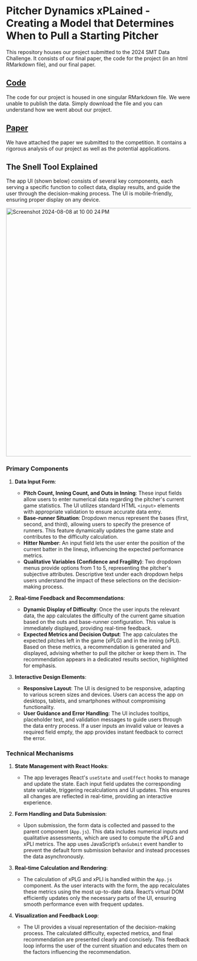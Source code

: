 # Pitcher Dynamics xPLained - Creating a Model that Determines When to Pull a Starting Pitcher

This repository houses our project submitted to the 2024 SMT Data Challenge. It consists of our final paper, the code for the project (in an html RMarkdown file), and our final paper.

## [Code](https://github.com/Atuav10/2024SMTDataChallenge/blob/main/code/code.html)

The code for our project is housed in one singular RMarkdown file. We were unable to publish the data. Simply download the file and you can understand how we went about our project.

## [Paper](https://github.com/Atuav10/2024SMTDataChallenge/blob/main/paper.pdf)

We have attached the paper we submitted to the competition. It contains a rigorous analysis of our project as well as the potential applications.

## The Snell Tool Explained

The app UI (shown below) consists of several key components, each serving a specific function to collect data, display results, and guide the user through the decision-making process. The UI is mobile-friendly, ensuring proper display on any device.

<img width="677" alt="Screenshot 2024-08-08 at 10 00 24 PM" src="https://github.com/user-attachments/assets/f8e054f8-8fe2-4345-bb6c-a6aaedbb22ed">

### Primary Components

1. **Data Input Form**:
   - **Pitch Count, Inning Count, and Outs in Inning**: These input fields allow users to enter numerical data regarding the pitcher's current game statistics. The UI utilizes standard HTML `<input>` elements with appropriate validation to ensure accurate data entry.
   - **Base-runner Situation**: Dropdown menus represent the bases (first, second, and third), allowing users to specify the presence of runners. This feature dynamically updates the game state and contributes to the difficulty calculation.
   - **Hitter Number**: An input field lets the user enter the position of the current batter in the lineup, influencing the expected performance metrics.
   - **Qualitative Variables (Confidence and Fragility)**: Two dropdown menus provide options from 1 to 5, representing the pitcher's subjective attributes. Descriptive text under each dropdown helps users understand the impact of these selections on the decision-making process.

2. **Real-time Feedback and Recommendations**:
   - **Dynamic Display of Difficulty**: Once the user inputs the relevant data, the app calculates the difficulty of the current game situation based on the outs and base-runner configuration. This value is immediately displayed, providing real-time feedback.
   - **Expected Metrics and Decision Output**: The app calculates the expected pitches left in the game (xPLG) and in the inning (xPLI). Based on these metrics, a recommendation is generated and displayed, advising whether to pull the pitcher or keep them in. The recommendation appears in a dedicated results section, highlighted for emphasis.

3. **Interactive Design Elements**:
   - **Responsive Layout**: The UI is designed to be responsive, adapting to various screen sizes and devices. Users can access the app on desktops, tablets, and smartphones without compromising functionality.
   - **User Guidance and Error Handling**: The UI includes tooltips, placeholder text, and validation messages to guide users through the data entry process. If a user inputs an invalid value or leaves a required field empty, the app provides instant feedback to correct the error.

### Technical Mechanisms

1. **State Management with React Hooks**:
   - The app leverages React's `useState` and `useEffect` hooks to manage and update the state. Each input field updates the corresponding state variable, triggering recalculations and UI updates. This ensures all changes are reflected in real-time, providing an interactive experience.

2. **Form Handling and Data Submission**:
   - Upon submission, the form data is collected and passed to the parent component (`App.js`). This data includes numerical inputs and qualitative assessments, which are used to compute the xPLG and xPLI metrics. The app uses JavaScript’s `onSubmit` event handler to prevent the default form submission behavior and instead processes the data asynchronously.

3. **Real-time Calculation and Rendering**:
   - The calculation of xPLG and xPLI is handled within the `App.js` component. As the user interacts with the form, the app recalculates these metrics using the most up-to-date data. React’s virtual DOM efficiently updates only the necessary parts of the UI, ensuring smooth performance even with frequent updates.

4. **Visualization and Feedback Loop**:
   - The UI provides a visual representation of the decision-making process. The calculated difficulty, expected metrics, and final recommendation are presented clearly and concisely. This feedback loop informs the user of the current situation and educates them on the factors influencing the recommendation.
